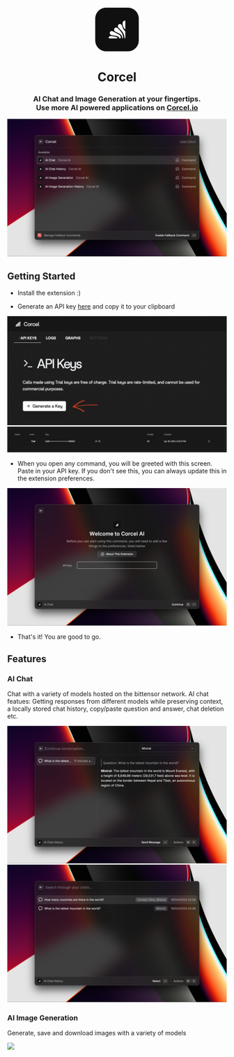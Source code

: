 <p align="center">
    <img width=100 src="media/icon.png">
</p>

<h1 align="center">Corcel</h1>

<h3 align="center">
    AI Chat and Image Generation at your fingertips.<br>
    Use more AI powered applications on <a href="https://corcel.io">Corcel.io</a>
</h3>

![Commands Screenshot](media/corcel-commands-screenshot.png)

## Getting Started

- Install the extension :)

- Generate an API key [here](https://app.corcel.io/dashboard/api-keys) and copy it to your clipboard

![](media/generate-api-key.png)
![](media/api-key.png)

- When you open any command, you will be greeted with this screen. Paste in your API key. If you don't see this, you can always update this in the extension preferences.

![](media/type-api-key.png)

- That's it! You are good to go.

## Features

### AI Chat

Chat with a variety of models hosted on the bittensor network. AI chat featues: Getting responses from different models while preserving context, a locally stored chat history, copy/paste question and answer, chat deletion etc.

![](media/chat-screenshot.png)
![](media/chat-list-screenshot.png)

### AI Image Generation

Generate, save and download images with a variety of models

![](media/image-gen-screenshot.png)
